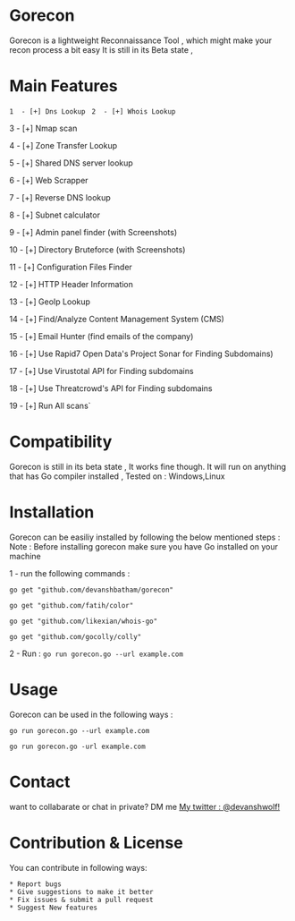 # Gorecon
Gorecon is a lightweight Reconnaissance Tool , which might make your recon process a bit easy 
It is still in its Beta state , 

# Main Features
`1  - [+] Dns Lookup `
`2  - [+] Whois Lookup`

3  - [+] Nmap scan 

4  - [+] Zone Transfer Lookup 

5  - [+] Shared DNS server lookup

6  - [+] Web Scrapper 

7  - [+] Reverse DNS lookup

8  - [+] Subnet calculator

9  - [+] Admin panel finder (with Screenshots)

10 - [+] Directory Bruteforce (with Screenshots)

11 - [+] Configuration Files Finder

12 - [+] HTTP Header Information

13 - [+] GeoIp Lookup

14 - [+] Find/Analyze Content Management System (CMS) 

15 - [+] Email Hunter (find emails of the company)

16 - [+] Use Rapid7 Open Data's Project Sonar for Finding Subdomains)

17 - [+] Use Virustotal API for Finding subdomains

18 - [+] Use Threatcrowd's API for Finding subdomains

19 - [+] Run All scans`

# Compatibility
Gorecon is still in its beta state , It works fine though. 
It will run on anything that has Go compiler installed ,
Tested on  : Windows,Linux

# Installation 
Gorecon can be easiliy installed by following the below mentioned steps : 
Note : Before installing gorecon make sure you have Go installed on your machine 

1 - run the following commands :

`go get "github.com/devanshbatham/gorecon"`

`go get "github.com/fatih/color"`

`go get "github.com/likexian/whois-go"`

`go get "github.com/gocolly/colly"`

2 - Run  :
`go run gorecon.go --url example.com`

# Usage 
Gorecon can be used in the following ways : 

`go run gorecon.go --url example.com`

`go run gorecon.go -url example.com`

# Contact 
want to collabarate or chat in private? DM me [My twitter : @devanshwolf!](http://twitter.com/devanshwolf)

# Contribution & License

You can contribute in following ways:

    * Report bugs
    * Give suggestions to make it better
    * Fix issues & submit a pull request
    * Suggest New features 

